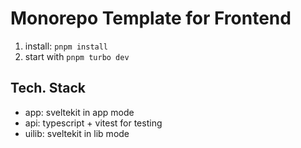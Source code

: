 # Monorepo Template for Frontend

1. install: `pnpm install`
2. start with `pnpm turbo dev`

## Tech. Stack

- app: sveltekit in app mode
- api: typescript + vitest for testing
- uilib: sveltekit in lib mode
